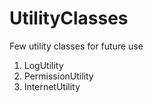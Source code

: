 # UtilityClasses
Few utility classes for future use

1. LogUtility
2. PermissionUtility
3. InternetUtility
